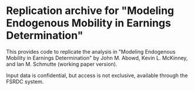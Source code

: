 # Replication archive for "Modeling Endogenous Mobility in Earnings Determination"
This provides code to replicate the analysis in "Modeling Endogenous Mobility in Earnings Determination" by John M. Abowd, Kevin L. McKinney, and Ian M. Schmutte (working paper version).

Input data is confidential, but access is not exclusive, available through the FSRDC system. 

